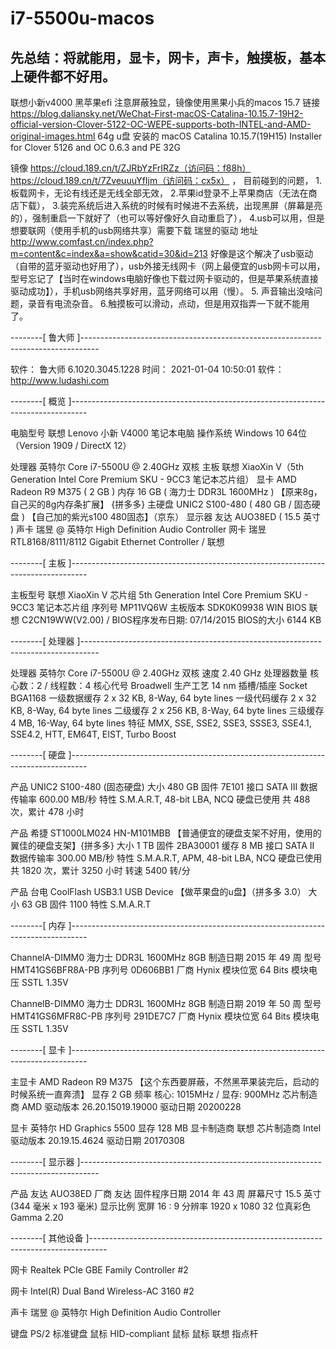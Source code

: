 # i7-5500u-macos
## 先总结：将就能用，显卡，网卡，声卡，触摸板，基本上硬件都不好用。
联想小新v4000 黑苹果efi 注意屏蔽独显，镜像使用黑果小兵的macos 15.7
链接
https://blog.daliansky.net/WeChat-First-macOS-Catalina-10.15.7-19H2-official-version-Clover-5122-OC-WEPE-supports-both-INTEL-and-AMD-original-images.html
64g u盘 安装的 macOS Catalina 10.15.7(19H15) Installer for Clover 5126 and OC 0.6.3 and PE 32G

镜像 https://cloud.189.cn/t/ZJRbYzFrIRZz（访问码：f88h）
https://cloud.189.cn/t/7ZveuuuYfIjm（访问码：cx5x）
，
目前碰到的问题， 
1.板载网卡，无论有线还是无线全部无效， 
2.苹果id登录不上苹果商店（无法在商店下载）， 
3.装完系统后进入系统的时候有时候进不去系统，出现黑屏（屏幕是亮的），强制重启一下就好了（也可以等好像好久自动重启了），
4.usb可以用，但是想要联网（使用手机的usb网络共享）需要下载 瑞昱的驱动 地址 http://www.comfast.cn/index.php?m=content&c=index&a=show&catid=30&id=213 好像是这个解决了usb驱动（自带的蓝牙驱动也好用了），usb外接无线网卡（网上最便宜的usb网卡可以用，型号忘记了【当时在windows电脑好像也下载过网卡驱动的，但是苹果系统直接驱动成功】），手机usb网络共享好用，蓝牙网络可以用（慢）。
5. 声音输出没啥问题，录音有电流杂音。
6.触摸板可以滑动，点动，但是用双指弄一下就不能用了。


--------[ 鲁大师 ]----------------------------------------------------------------------------------

  软件：                 鲁大师 6.1020.3045.1228
  时间：                 2021-01-04 10:50:01
  软件：                 http://www.ludashi.com

--------[ 概览 ]----------------------------------------------------------------------------------

  电脑型号               联想 Lenovo 小新 V4000 笔记本电脑
  操作系统               Windows 10 64位（Version 1909 / DirectX 12）

  处理器                 英特尔 Core i7-5500U @ 2.40GHz 双核
  主板                   联想 XiaoXin V（5th Generation Intel Core Premium SKU - 9CC3 笔记本芯片组）
  显卡                   AMD Radeon  R9 M375 ( 2 GB )
  内存                   16 GB ( 海力士 DDR3L 1600MHz )  【原来8g，自己买的8g内存条扩展】 {拼多多}
  主硬盘                  UNIC2 S100-480 ( 480 GB / 固态硬盘 ) 【自己加的紫光s100 480固态】（京东）
  显示器                 友达 AUO38ED ( 15.5 英寸  )
  声卡                   瑞昱  @ 英特尔 High Definition Audio Controller
  网卡                   瑞昱 RTL8168/8111/8112 Gigabit Ethernet Controller / 联想

--------[ 主板 ]----------------------------------------------------------------------------------

  主板型号               联想 XiaoXin V
  芯片组                 5th Generation Intel Core Premium SKU - 9CC3 笔记本芯片组
  序列号                 MP11VQ6W
  主板版本               SDK0K09938 WIN
  BIOS                   联想 C2CN19WW(V2.00)  /  BIOS程序发布日期: 07/14/2015
  BIOS的大小             6144 KB

--------[ 处理器 ]----------------------------------------------------------------------------------

  处理器                 英特尔 Core i7-5500U @ 2.40GHz 双核
  速度                   2.40 GHz
  处理器数量             核心数：2 / 线程数：4
  核心代号               Broadwell
  生产工艺               14 nm
  插槽/插座              Socket BGA1168
  一级数据缓存           2 x 32 KB, 8-Way, 64 byte lines
  一级代码缓存           2 x 32 KB, 8-Way, 64 byte lines
  二级缓存               2 x 256 KB, 8-Way, 64 byte lines
  三级缓存               4 MB, 16-Way, 64 byte lines
  特征                   MMX, SSE, SSE2, SSE3, SSSE3, SSE4.1, SSE4.2, HTT, EM64T, EIST, Turbo Boost

--------[ 硬盘 ]----------------------------------------------------------------------------------

  产品                   UNIC2 S100-480 (固态硬盘)
  大小                   480 GB
  固件                   7E101
  接口                   SATA III
  数据传输率             600.00 MB/秒
  特性                   S.M.A.R.T,  48-bit LBA,  NCQ
  硬盘已使用             共 488 次，累计 478 小时

  产品                   希捷 ST1000LM024 HN-M101MBB 【普通便宜的硬盘支架不好用，使用的翼佳的硬盘支架】{拼多多}
  大小                   1 TB
  固件                   2BA30001
  缓存                   8 MB
  接口                   SATA II
  数据传输率             300.00 MB/秒
  特性                   S.M.A.R.T,  APM,  48-bit LBA,  NCQ
  硬盘已使用             共 1820 次，累计 3250 小时
  转速                   5400 转/分

  产品                   台电  CoolFlash USB3.1 USB Device 【做苹果盘的u盘】（拼多多 3.0）
  大小                   63 GB
  固件                   1100
  特性                   S.M.A.R.T

--------[ 内存 ]----------------------------------------------------------------------------------

  ChannelA-DIMM0         海力士 DDR3L 1600MHz 8GB
  制造日期               2015 年 49 周
  型号                   HMT41GS6BFR8A-PB
  序列号                 0D606BB1
  厂商                   Hynix
  模块位宽               64 Bits
  模块电压               SSTL 1.35V

  ChannelB-DIMM0         海力士 DDR3L 1600MHz 8GB
  制造日期               2019 年 50 周
  型号                   HMT41GS6MFR8C-PB
  序列号                 291DE7C7
  厂商                   Hynix
  模块位宽               64 Bits
  模块电压               SSTL 1.35V

--------[ 显卡 ]----------------------------------------------------------------------------------

  主显卡                 AMD Radeon  R9 M375 【这个东西要屏蔽，不然黑苹果装完后，启动的时候系统一直奔溃】
  显存                   2 GB
  频率                   核心: 1015MHz / 显存: 900MHz
  芯片制造商             AMD
  驱动版本               26.20.15019.19000
  驱动日期               20200228

  显卡                   英特尔 HD Graphics 5500
  显存                   128 MB
  显卡制造商             联想
  芯片制造商             Intel
  驱动版本               20.19.15.4624
  驱动日期               20170308

--------[ 显示器 ]----------------------------------------------------------------------------------

  产品                   友达 AUO38ED
  厂商                   友达
  固件程序日期           2014 年 43 周
  屏幕尺寸               15.5 英寸 (344 毫米 x 193 毫米)
  显示比例               宽屏 16 : 9
  分辨率                 1920 x 1080 32 位真彩色
  Gamma                  2.20

--------[ 其他设备 ]----------------------------------------------------------------------------------

  网卡                   Realtek PCIe GBE Family Controller #2

  网卡                   Intel(R) Dual Band Wireless-AC 3160 #2

  声卡                   瑞昱  @ 英特尔 High Definition Audio Controller

  键盘                   PS/2 标准键盘
  鼠标                   HID-compliant 鼠标
  鼠标                   联想 指点杆
